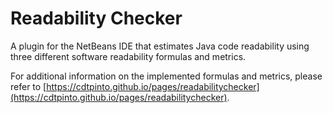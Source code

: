 # Readability Checker
A plugin for the NetBeans IDE that estimates Java code readability using three different software readability formulas and metrics.

For additional information on the implemented formulas and metrics, please refer to [https://cdtpinto.github.io/pages/readabilitychecker](https://cdtpinto.github.io/pages/readabilitychecker).

